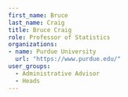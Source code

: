 ```yaml
---
first_name: Bruce
last_name: Craig
title: Bruce Craig
role: Professor of Statistics
organizations:
- name: Purdue University
  url: "https://www.purdue.edu/"
user_groups:
  - Administrative Advisor
  - Heads
---
```

